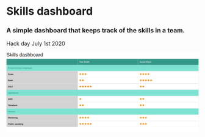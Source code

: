 # Skills dashboard
### A simple dashboard that keeps track of the skills in a team.

Hack day July 1st 2020

![Skills dashboard](resources/skills_dashboard.png)


